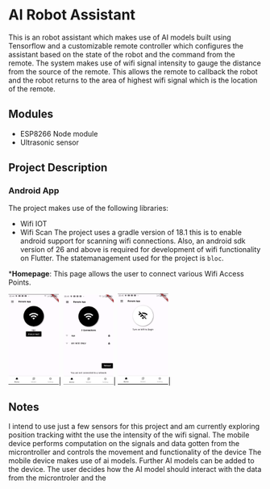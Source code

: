 # AI Robot Assistant

This is an robot assistant which makes use of AI models built using Tensorflow and a customizable remote controller which configures the assistant based on the state of the robot and the command from the remote. The system makes use of wifi signal intensity to gauge the distance from the source of the remote. This allows the remote to callback the robot and the robot returns to the area of highest wifi signal which is the location of the remote.

## Modules

- ESP8266 Node module
- Ultrasonic sensor


## Project Description

### Android App
The project makes use of the following libraries:
- Wifi IOT
- Wifi Scan
The project uses a gradle version of 18.1 this is to enable android support for scanning wifi connections. Also, an android sdk version of 26 and above is required for development of wifi functionality on Flutter. The statemanagement used for the project is `bloc`.

***Homepage**: This page allows the user to connect various Wifi Access Points.

<img src='./images/home1.png' width='100'>|
<img src='./images/home2.png' width='100'>|
<img src='./images/home3.png' width='100'>|

## Notes

I intend to use just a few sensors for this project and am currently exploring position tracking witht the use the intensity of the wifi signal.
The mobile device performs computation on the signals and data gotten from the microntroller and controls the movement and functionality of the device
The mobile device makes use of ai models. Further AI models can be added to the device. The user decides how the AI model should interact with the data from the microntroler and the
